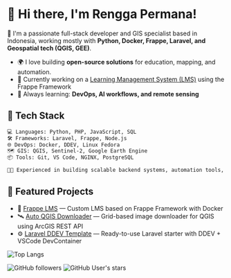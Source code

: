 # 👋 Hi there, I'm Rengga Permana!

🎯 I'm a passionate full-stack developer and GIS specialist based in Indonesia, working mostly with **Python, Docker, Frappe, Laravel, and Geospatial tech (QGIS, GEE)**.

- 🌍 I love building **open-source solutions** for education, mapping, and automation.
- 🚀 Currently working on a [Learning Management System (LMS)](https://github.com/frappe/lms) using the Frappe Framework
- 🧠 Always learning: **DevOps, AI workflows, and remote sensing**

## 🧰 Tech Stack
```bash
💻 Languages: Python, PHP, JavaScript, SQL  
🛠️ Frameworks: Laravel, Frappe, Node.js  
🌐 DevOps: Docker, DDEV, Linux Fedora  
🗺️ GIS: QGIS, Sentinel-2, Google Earth Engine
📦 Tools: Git, VS Code, NGINX, PostgreSQL

👨‍💻 Experienced in building scalable backend systems, automation tools, and geospatial apps with a strong focus on open-source technology.

```

## 🚀 Featured Projects

- 🔧 [Frappe LMS](https://github.com/frappe/lms) — Custom LMS based on Frappe Framework with Docker
- 🛰️ [Auto QGIS Downloader](https://github.com/rgPermana/auto-qgis-downloader) — Grid-based image downloader for QGIS using ArcGIS REST API
- ⚙️ [Laravel DDEV Template](https://github.com/rgPermana/laravel-ddev-template) — Ready-to-use Laravel starter with DDEV + VSCode DevContainer


![Top Langs](https://github-readme-stats.vercel.app/api/top-langs/?username=rgPermana&layout=compact&theme=radical)


![GitHub followers](https://img.shields.io/github/followers/rgPermana?label=Follow&style=social)
![GitHub User's stars](https://img.shields.io/github/stars/rgPermana?affiliations=OWNER&style=social)
